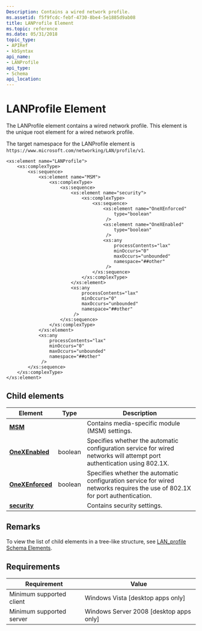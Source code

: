 ```yaml
---
Description: Contains a wired network profile.
ms.assetid: f5f9fcdc-febf-4730-8be4-5e1885d9ab08
title: LANProfile Element
ms.topic: reference
ms.date: 05/31/2018
topic_type: 
- APIRef
- kbSyntax
api_name: 
- LANProfile
api_type: 
- Schema
api_location: 
---
```


# LANProfile Element

The LANProfile element contains a wired network profile. This element is the unique root element for a wired network profile.

The target namespace for the LANProfile element is `https://www.microsoft.com/networking/LAN/profile/v1`.

``` syntax
<xs:element name="LANProfile">
    <xs:complexType>
        <xs:sequence>
            <xs:element name="MSM">
                <xs:complexType>
                    <xs:sequence>
                        <xs:element name="security">
                            <xs:complexType>
                                <xs:sequence>
                                    <xs:element name="OneXEnforced"
                                        type="boolean"
                                     />
                                    <xs:element name="OneXEnabled"
                                        type="boolean"
                                     />
                                    <xs:any
                                        processContents="lax"
                                        minOccurs="0"
                                        maxOccurs="unbounded"
                                        namespace="##other"
                                     />
                                </xs:sequence>
                            </xs:complexType>
                        </xs:element>
                        <xs:any
                            processContents="lax"
                            minOccurs="0"
                            maxOccurs="unbounded"
                            namespace="##other"
                         />
                    </xs:sequence>
                </xs:complexType>
            </xs:element>
            <xs:any
                processContents="lax"
                minOccurs="0"
                maxOccurs="unbounded"
                namespace="##other"
             />
        </xs:sequence>
    </xs:complexType>
</xs:element>
```

## Child elements



| Element                                                                 | Type    | Description                                                                                                                              |
|-------------------------------------------------------------------------|---------|------------------------------------------------------------------------------------------------------------------------------------------|
| [**MSM**](lan-profileschema-msm-lanprofile-element.md)                 |         | Contains media-specific module (MSM) settings. <br/>                                                                               |
| [**OneXEnabled**](lan-profileschema-onexenabled-security-element.md)   | boolean | Specifies whether the automatic configuration service for wired networks will attempt port authentication using 802.1X. <br/>      |
| [**OneXEnforced**](lan-profileschema-onexenforced-security-element.md) | boolean | Specifies whether the automatic configuration service for wired networks requires the use of 802.1X for port authentication. <br/> |
| [**security**](lan-profileschema-security-msm-element.md)              |         | Contains security settings. <br/>                                                                                                  |



## Remarks

To view the list of child elements in a tree-like structure, see [LAN\_profile Schema Elements](lan-profileschema-elements.md).

## Requirements



| Requirement | Value |
|-------------------------------------|------------------------------------------------------|
| Minimum supported client<br/> | Windows Vista \[desktop apps only\]<br/>       |
| Minimum supported server<br/> | Windows Server 2008 \[desktop apps only\]<br/> |



 

 




